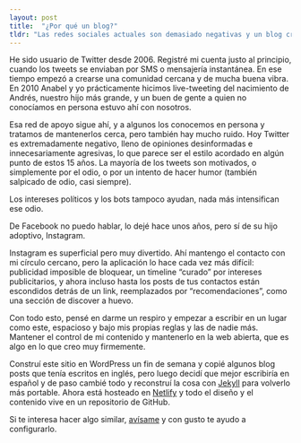 ```yaml
---
layout: post
title:  "¿Por qué un blog?"
tldr: "Las redes sociales actuales son demasiado negativas y un blog crea un espacio tranquilo y libre."
---
```


He sido usuario de Twitter desde 2006. Registré mi cuenta justo al principio, cuando los tweets se enviaban por SMS o mensajería instantánea. En ese tiempo empezó a crearse una comunidad cercana y de mucha buena vibra. En 2010 Anabel y yo prácticamente hicimos live-tweeting del nacimiento de Andrés, nuestro hijo más grande, y un buen de gente a quien no conocíamos en persona estuvo ahí con nosotros.

Esa red de apoyo sigue ahí, y a algunos los conocemos en persona y tratamos de mantenerlos cerca, pero también hay mucho ruido. Hoy Twitter es extremadamente negativo, lleno de opiniones desinformadas e innecesariamente agresivas, lo que parece ser el estilo acordado en algún punto de estos 15 años. La mayoría de los tweets son motivados, o simplemente por el odio, o por un intento de hacer humor (también salpicado de odio, casi siempre).

Los intereses políticos y los bots tampoco ayudan, nada más intensifican ese odio.

De Facebook no puedo hablar, lo dejé hace unos años, pero sí de su hijo adoptivo, Instagram.

Instagram es superficial pero muy divertido. Ahí mantengo el contacto con mi círculo cercano, pero la aplicación lo hace cada vez más difícil: publicidad imposible de bloquear, un timeline “curado” por intereses publicitarios, y ahora incluso hasta los posts de tus contactos están escondidos detrás de un link, reemplazados por “recomendaciones”, como una sección de discover a huevo.

Con todo esto, pensé en darme un respiro y empezar a escribir en un lugar como este, espacioso y bajo mis propias reglas y las de nadie más. Mantener el control de mi contenido y mantenerlo en la web abierta, que es algo en lo que creo muy firmemente.

Construí este sitio en WordPress un fin de semana y copié algunos blog posts que tenía escritos en inglés, pero luego decidí que mejor escribiría en español y de paso cambié todo y reconstruí la cosa con [Jekyll](https://jekyllrb.com) para volverlo más portable. Ahora está hosteado en [Netlify](https://netlify.com) y todo el diseño y el contenido vive en un repositorio de GitHub.

Si te interesa hacer algo similar, [avísame](#respond) y con gusto te ayudo a configurarlo.
